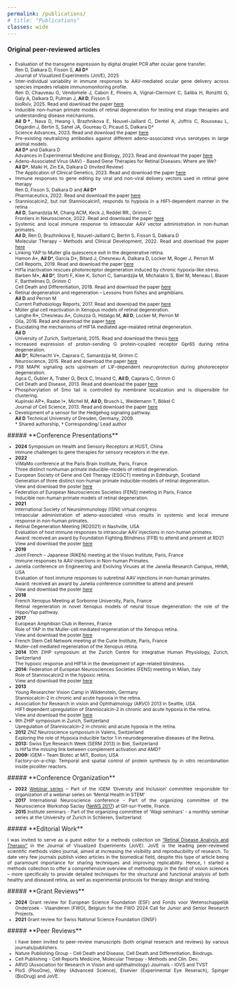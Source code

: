 ```yaml
---
permalink: /publications/
# title: "Publications"
classes: wide
---
```


#### **Original peer-reviewed articles**
<ul align="justify" style="font-size:0.75em">
<li>Evaluation of the transgene expression by digital droplet PCR after ocular gene transfer. <br>
Ren D, Dalkara D, Fisson S, <b>Ail D†</b> <br>
Journal of Visualized Experiments (JoVE), 2025 </li>

<li>Inter-individual variability in immune responses to AAV-mediated ocular gene delivery across species impedes reliable immunomonitoring profile. <br>
Ren D, Chauveau G, Vendomele J, Cabon E, Pineiro A, Vignal-Clermont C, Saliba H, Ronzitti G, Galy A, Dalkara D, Pulman J, <b>Ail D</b>, Fisson S <br>
bioRxiv, 2025. Read and download the paper <a href="https://www.biorxiv.org/content/10.1101/2025.06.02.656863v2">here</a> </li>

<li>Inducible non-human primate models of retinal degeneration for testing end stage therapies and understanding disease mechanisms. <br>
<b>Ail D†</b>, Nava D, Hwang I, Brazhnikova E, Nouvel-Jaillard C, Dentel A, Joffris C, Rousseau L, Dégardin J, Bertin S, Sahel JA, Goureau O, Picaud S, Dalkara D† <br>
Science Advances, 2023. Read and download the paper <a href="https://www.science.org/doi/10.1126/sciadv.adg8163">here</a> </li>

<li>Pre-existing neutralizing antibodies against different adeno-associated virus serotypes in large animal models. <br>
<b>Ail D†</b> and Dalkara D <br>
Advances in Experimental Medicine and Biology, 2023. Read and download the paper <a href="https://link.springer.com/chapter/10.1007/978-3-031-27681-1_18">here</a> </li>

<li>Adeno-Associated Virus (AAV) - Based Gene Therapies for Retinal Diseases: Where are We? <br>
<b>Ail D†</b>, Malki H, Zin EA, Dalkara D (Invited Review) <br>
The Application of Clinical Genetics, 2023. Read and download the paper <a href="https://pubmed.ncbi.nlm.nih.gov/37274131/">here</a> </li> 

<li>Immune responses to gene editing by viral and non-viral delivery vectors used in retinal gene therapy <br>
Ren D, Fisson S, Dalkara D and <b>Ail D†</b> <br>
Pharmaceutics, 2022. Read and download the paper <a href="https://www.mdpi.com/1837708">here</a> </li>

<li>Stanniocalcin2, but not Stanniocalcin1, responds to hypoxia in a HIF1-dependent manner in the retina <br>
<b>Ail D</b>, Samardzija M, Chang ACM, Keck J, Reddel RR., Grimm C <br>
Frontiers in Neuroscience, 2022. Read and download the paper <a href="https://doi.org/10.3389/fnins.2022.882559">here</a> </li> 

<li>Systemic and local immune response to intraocular AAV vector administration in non-human primates. <br>
<b>Ail D</b>, Ren D, Brazhnikova E, Nouvel-Jaillard C, Bertin S, Fisson S, Dalkara D <br>
Molecular Therapy – Methods and Clinical Development, 2022. Read and download the paper <a href="https://www.cell.com/molecular-therapy-family/methods/fulltext/S2329-0501(22)00012-2?_returnURL=https%3A%2F%2Flinkinghub.elsevier.com%2Fretrieve%2Fpii%2FS2329050122000122%3Fshowall%3Dtrue">here</a> </li> 

<li>Linking YAP to Muller glia quiescence exit in the degenerative retina. <br>
Hamon A*, <b>Ail D</b>*, Garcia D*, Bitard J, Chesneau A, Dalkara D, Locker M, Roger J, Perron M <br>
Cell Reports, 2019. Read and download the paper <a href="https://www.cell.com/cell-reports/fulltext/S2211-1247(19)30510-8?_returnURL=https%3A%2F%2Flinkinghub.elsevier.com%2Fretrieve%2Fpii%2FS2211124719305108%3Fshowall%3Dtrue">here</a> </li> 

<li>Hif1a inactivation rescues photoreceptor degeneration induced by chronic hypoxia-like stress. <br>
Barben M*, <b>Ail D</b>*, Storti F, Klee K, Schori C, Samardzjia M, Michalakis S, Biel M, Meneau I, Blaser F, Barthelmes D, Grimm C <br>
Cell Death and Differentiation, 2018. Read and download the paper <a href="https://www.nature.com/articles/s41418-018-0094-7">here</a> </li> 

<li>Retinal degeneration and regeneration – Lessons from fishes and amphibians. <br>
<b>Ail D</b> and Perron M <br>
Current Pathobiology Reports, 2017. Read and download the paper <a href="https://link.springer.com/article/10.1007/s40139-017-0127-9">here</a> </li>  

<li>Müller glial cell reactivation in Xenopus models of retinal degeneration. <br>
Langhe R*, Chesneau A*, Colozza G, Hidalgo M, <b>Ail D</b>, Locker M, Perron M <br>
Glia, 2016. Read and download the paper <a href="https://onlinelibrary.wiley.com/doi/10.1002/glia.23165">here</a> </li>  

<li>Elucidating the mechanisms of HIF1A mediated age-realated retinal degeneration. <br>
<b>Ail D</b> <br>
University of Zurich, Switzerland, 2015. Read and download the thesis <a href="https://www.zora.uzh.ch/id/eprint/113085/">here</a> </li> 

<li>Increased expression of proton-sending G protein-coupled receptor Gpr65 during retina degeneration. <br>
<b>Ail D</b>*, Rüfenacht V*, Caprara C, Samardzjia M, Grimm C <br>
Neuroscience, 2015. Read and download the paper <a href="https://www.ibroneuroscience.org/article/S0306-4522(15)00580-1/abstract">here</a> </li> 

<li>P38 MAPK signaling acts upstream of LIF-dependent neuroprotection during photoreceptor degeneration. <br>
Agca C, Gubler A, Traber G, Beck C, Imsand C, <b>Ail D</b>, Caprara C, Grimm C <br>
Cell Death and Disease, 2013. Read and download the paper <a href="https://www.nature.com/articles/cddis2013323">here</a> </li>  

<li>Phosphorylation of Smo tail is controlled by membrane localization and is dispensible for clustering. <br>
Kupinski AP*, Raabe I*, Michel M, <b>Ail D</b>, Brusch L, Weidemann T, Bökel C <br>
Journal of Cell Science, 2013. Read and download the paper <a href="https://journals.biologists.com/jcs/article/126/20/4684/54002/Phosphorylation-of-the-Smo-tail-is-controlled-by">here</a> </li> 

<li>Development of a sensor for the Hedgehog signaling pathway. <br>
<b>Ail D</b> Technical University of Dresden, Germany, 2009. <br>  </li>
* Shared authorship, † Corresponding/ Lead author
</ul>
##### **Conference Presentations**
<ul align="justify" style="font-size:0.75em">
<li><b>2024</b> Symposium on Health and Sensory Receptors at HUST, China <br>
Immune challenges to gene therapies for sensory receptors in the eye. </li>

<li><b>2022</b> <br>
ViMaMo conference at the Paris Brain Institute, Paris, France <br>
Three distinct nonhuman primate inducible-models of retinal degeneration.  </li>

<li>European Society of Gene and Cell Therapy (ESGCT) meeting in Edinburgh, Scotland <br>
Generation of three distinct non-human primate inducible-models of retinal degeneration. <br>
View and download the poster <a href="https://drive.google.com/file/d/16-uJorsMJSN-LkrCME82se9K2NIO7wE6/view?usp=sharing">here</a> </li>

<li>Federation of European Neurosciences Societies (FENS) meeting in Paris, France <br>
Inducible non-human primate models of retinal degeneration. </li>

<li><b>2021</b> <br>
International Society of Neuroimmunology (ISNI) virtual congress <br>
Intraocular administration of adeno-associated virus results in systemic and local immune response in non-human primates. </li>

<li>Retinal Degeneration Meeting (RD2021) in Nashville, USA <br>
Evaluation of host immune responses to intraocular AAV injections in non-human primates. <br> 
Award: received an award by Foundation Fighting Blindness (FFB) to attend and present at RD21 <br>
View and download the poster <a href="https://drive.google.com/file/d/13AZtPMvmJ5E-CedMUjRXXZ3i7PQhYTzw/view?usp=sharing">here</a> </li>

<li><b>2019</b> <br>
Joint French – Japanese (RIKEN) meeting at the Vision Institute, Paris, France <br>
Immune responses to AAV-injections in Non-human Primates. </li>

<li>Janelia conference on Engineering and Evolving Viruses at the Janelia Research Campus, HHMI, USA <br>
Evaluation of host immune responses to subretinal AAV injections in non-human primates.  <br> 
Award: received an award by Janelia conference committee to attend and present <br>
View and download the poster <a href="https://drive.google.com/file/d/1gRH1byWFCPwCTtP0ZbdHRgK2F_PBnlMX/view?usp=sharing">here</a> </li>

<li><b>2018</b> <br>
French Xenopus Meeting at Sorbonne University, Paris, France <br>
Retinal regeneration in novel Xenopus models of neural tissue degeneration: the role of the Hippo/Yap pathway. </li>

<li><b>2017</b> <br>
European Amphibian Club in Rennes, France  <br>
Role of YAP in the Muller-cell mediated regeneration of the Xenopus retina. <br>
View and download the poster <a href="https://drive.google.com/file/d/1BWQp9siuZHVouBm3oKd0UdaqVqdi2dHf/view?usp=sharing">here</a> </li>

<li>French Stem Cell Network meeting at the Curie Institute, Paris, France  <br>
Muller-cell mediated regeneration of the Xenopus retina. </li>

<li><b>2014</b> 10th ZIHP symposium at the Zurich Centre for Integrative Human Physiology, Zurich, Switzerland <br>
The hypoxic response and HIF1A in the development of age-related blindness. </li>
<li><b>2014:</b> Federation of European Neurosciences Societies (FENS) meeting in Milan, Italy <br>
Role of Stanniocalcin2 in the hypoxic retina. <br>
View and download the poster <a href="https://drive.google.com/file/d/1s4MjIG2YWwLFY0oz0dpCNlZM4LvIl3ND/view?usp=sharing">here</a> </li>

<li><b>2013</b> <br>
Young Researcher Vision Camp in Wildenstein, Germany <br>
Stanniocalcin-2 in chronic and acute hypoxia in the retina. </li>

<li>Association for Research in vision and Ophthalmology (ARVO) 2013 in Seattle, USA <br>
HIF1 dependent upregulation of Stanniocalcin-2 in chronic and acute hypoxia in the retina. <br>
View and download the poster <a href="https://drive.google.com/drive/u/1/folders/1_Bsnsamw-qX_CkiSa1LOQslTVgM07zZa">here</a> </li>

<li>9th ZHIP symposium in Zurich, Switzerland <br>
Upregulation of Stanniocalcin-2 in chronic and acute hypoxia in the retina. </li>

<li><b>2012</b> ZNZ Neuroscience symposium in Valens, Switzerland <br>
Exploring the role of Hypoxia inducible factor 1 in neurodegenerative diseases of the Retina. </li>
<li><b>2013:</b> Swiss Eye Research Week (SERM 2013) in Biel, Switzerland <br>
Is Hif1a the missing link between complement activation and AMD? </li>

<li><b>2009:</b> iGEM – Team Biotec at MIT, Boston, USA <br>
Factory-on-a-chip: Temporal and spatial control of protein synthesis by in vitro recombination inside picoliter reactors. </li>
</ul>
##### **Conference Organization**
<ul align="justify" style="font-size:0.75em">
<li><b>2022</b> <a href="https://blog.igem.org/blog/2022/10/5/on-the-road-to-paris-overcoming-mental-health-challenges-in-stem">Webinar series</a> – Part of the iGEM ‘Diversity and Inclusion’ committee responsible for organization of a webinar series on ‘Mental Health in STEM’ </li>

<li><b>2017</b> International Neuroscience conference - Part of the organizing committee of the Neuroscience Workshop Saclay (<a href="https://news2017.sciencesconf.org/resource/page/id/5.html">NeWS 2017</a>)  at Gif-sur-Yvette, France. </li>

<li><b>2015</b> Institute seminars - Part of the organizing committee of ‘Wagi seminars’ - a monthly seminar series at the University of Zurich in Schlieren, Switzerland. </li>
</ul>
##### **Editorial Work**
<p align="justify" style="font-size:0.75em">
I was invited to serve as a guest editor for a methods collection on <a href="https://app.jove.com/methods-collections/3161?">“Retinal Disease Analysis and Therapy”</a> in the Journal of Visualized Experiments (JoVE). JoVE is the leading peer-reviewed scientific methods video journal, aimed at increasing the visibility and reproducibility of research. To date very few journals publish video articles in the biomedical field, despite this type of article being of paramount importance for sharing techniques and improving replicability. Hence, I started a methods collection to offer a comprehensive overview of methodology in the field of vision sciences – more specifically to provide detailed techniques for the structural and functional analysis of both healthy and diseased retina, as well as experimental protocols for therapy design and testing.
</p>
##### **Grant Reviews**
<ul align="justify" style="font-size:0.75em">
<li><b>2024</b> Grant review for European Science Foundation (ESF) and Fonds voor Wetenschappelijk Onderzoek - Vlaanderen (FWO), Belgium for the FWO 2024 Call for Junior and Senior Research Projects. </li>

<li><b>2021</b> Grant review for Swiss National Science Foundation (SNSF)  </li>
</ul>
##### **Peer Reviews**
<ul align="justify" style="font-size:0.75em">
I have been invited to peer-review manuscripts (both original reserach and reviews) by various journals/publishers. <br>
  <li>Nature Publishing Group - Cell Death and Disease, Cell Death and Differentiation, Biodrugs. </li>
  <li>Cell Publishing - Cell Reports Medicine, Molecular Therpay - Methods and Clin. Dev. </li>
  <li>ARVO (Association for Research in Vision and ophthalmology) Journals - IOVS and TVST </li>
  <li>PloS (PlosOne), Wiley (Advanced Science), Elsevier (Experimental Eye Reserach), Spinger (BioDrug) and JoVE. </li>
  </ul>



